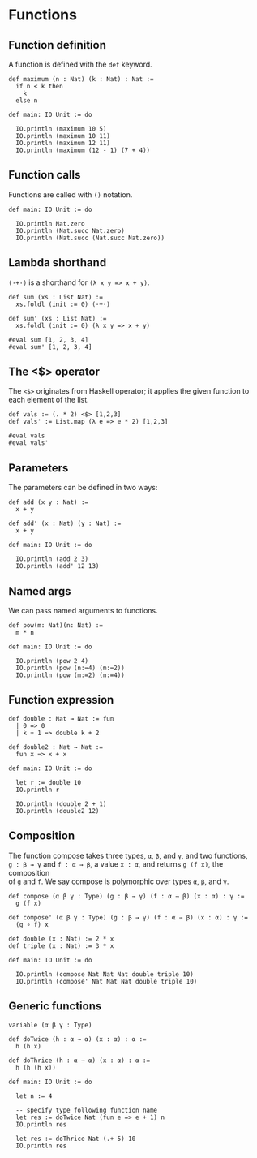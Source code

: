 # Functions


## Function definition

A function is defined with the `def` keyword.  

```lean
def maximum (n : Nat) (k : Nat) : Nat :=
  if n < k then
    k
  else n

def main: IO Unit := do

  IO.println (maximum 10 5)
  IO.println (maximum 10 11)
  IO.println (maximum 12 11)
  IO.println (maximum (12 - 1) (7 + 4))
```

## Function calls 

Functions are called with `()` notation.  

```lean
def main: IO Unit := do 

  IO.println Nat.zero
  IO.println (Nat.succ Nat.zero)
  IO.println (Nat.succ (Nat.succ Nat.zero))
```

## Lambda shorthand

`(·+·)` is a shorthand for `(λ x y => x + y)`.

```lean
def sum (xs : List Nat) :=
  xs.foldl (init := 0) (·+·)

def sum' (xs : List Nat) :=
  xs.foldl (init := 0) (λ x y => x + y)

#eval sum [1, 2, 3, 4]
#eval sum' [1, 2, 3, 4]
```
## The <$> operator 

The `<$>` originates from Haskell operator; it applies the given function to  
each element of the list.  

```lean
def vals := (. * 2) <$> [1,2,3]
def vals' := List.map (λ e => e * 2) [1,2,3]

#eval vals
#eval vals'
```

## Parameters 

The parameters can be defined in two ways: 

```lean
def add (x y : Nat) :=
  x + y

def add' (x : Nat) (y : Nat) :=
  x + y

def main: IO Unit := do 

  IO.println (add 2 3) 
  IO.println (add' 12 13)
```

## Named args

We can pass named arguments to functions.  

```lean
def pow(m: Nat)(n: Nat) := 
  m * n

def main: IO Unit := do

  IO.println (pow 2 4)
  IO.println (pow (n:=4) (m:=2))
  IO.println (pow (m:=2) (n:=4))
```


## Function expression 

```lean
def double : Nat → Nat := fun
  | 0 => 0
  | k + 1 => double k + 2

def double2 : Nat → Nat :=
  fun x => x + x

def main: IO Unit := do

  let r := double 10
  IO.println r

  IO.println (double 2 + 1)
  IO.println (double2 12)
```

## Composition

The function compose takes three types, `α`, `β`, and `γ`, and two functions,  
`g : β → γ` and `f : α → β`, a value `x : α`, and returns `g (f x)`, the composition  
of `g` and `f`. We say compose is polymorphic over types `α`, `β`, and `γ`.  

```lean
def compose (α β γ : Type) (g : β → γ) (f : α → β) (x : α) : γ :=
  g (f x)

def compose' (α β γ : Type) (g : β → γ) (f : α → β) (x : α) : γ :=
  (g ∘ f) x

def double (x : Nat) := 2 * x
def triple (x : Nat) := 3 * x

def main: IO Unit := do

  IO.println (compose Nat Nat Nat double triple 10)
  IO.println (compose' Nat Nat Nat double triple 10)
```


## Generic functions

```lean
variable (α β γ : Type)

def doTwice (h : α → α) (x : α) : α :=
  h (h x)

def doThrice (h : α → α) (x : α) : α :=
  h (h (h x))

def main: IO Unit := do

  let n := 4

  -- specify type following function name
  let res := doTwice Nat (fun e => e + 1) n
  IO.println res

  let res := doThrice Nat (.+ 5) 10
  IO.println res
```
